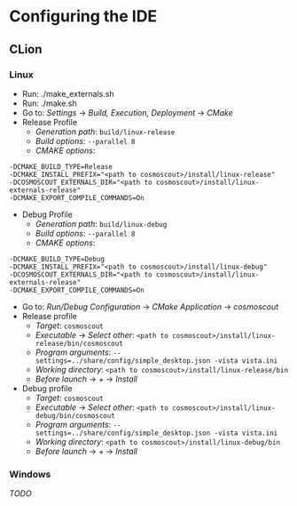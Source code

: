 # Configuring the IDE

## CLion
### Linux
- Run: ./make_externals.sh
- Run: ./make.sh
- Go to: _Settings_ -> _Build, Execution, Deployment_ -> _CMake_
- Release Profile
  - _Generation path_: `build/linux-release`
  - _Build options_: `--parallel 8`
  - _CMAKE options_:
```
-DCMAKE_BUILD_TYPE=Release
-DCMAKE_INSTALL_PREFIX="<path to cosmoscout>/install/linux-release"
-DCOSMOSCOUT_EXTERNALS_DIR="<path to cosmoscout>/install/linux-externals-release"
-DCMAKE_EXPORT_COMPILE_COMMANDS=On
```

- Debug Profile
  - _Generation path_: `build/linux-debug`
  - _Build options_: `--parallel 8`
  - _CMAKE options_:
```
-DCMAKE_BUILD_TYPE=Debug
-DCMAKE_INSTALL_PREFIX="<path to cosmoscout>/install/linux-debug"
-DCOSMOSCOUT_EXTERNALS_DIR="<path to cosmoscout>/install/linux-externals-release"
-DCMAKE_EXPORT_COMPILE_COMMANDS=On
```

- Go to: _Run/Debug Configuration_ -> _CMake Application_ -> _cosmoscout_
- Release profile
  - _Target_: `cosmoscout`
  - _Executable_ -> _Select other_: `<path to cosmoscout>/install/linux-release/bin/cosmoscout`
  - _Program arguments_: `--settings=../share/config/simple_desktop.json -vista vista.ini`
  - _Working directory_: `<path to cosmoscout>/install/linux-release/bin`
  - _Before launch_ -> _+_ -> _Install_
- Debug profile
  - _Target_: `cosmoscout`
  - _Executable_ -> _Select other_: `<path to cosmoscout>/install/linux-debug/bin/cosmoscout`
  - _Program arguments_: `--settings=../share/config/simple_desktop.json -vista vista.ini`
  - _Working directory_: `<path to cosmoscout>/install/linux-debug/bin`
  - _Before launch_ -> _+_ -> _Install_

### Windows
_TODO_
